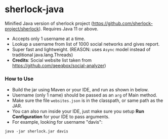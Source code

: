 # sherlock-java
Minified Java version of sherlock project (https://github.com/sherlock-project/sherlock). Requires Java 11 or above.
- Accepts only 1 username at a time. 
- Lookup a username from list of 1000 social networks and gives report.
- Super fast and lightweight. (REASON: uses `Async` model instead of traditional java.lang.Threads)
- **Credits**: Social website list taken from https://github.com/qeeqbox/social-analyzer)

### How to Use
- Build the jar using Maven or your IDE, and run as shown in below.
- Username (only 1 name) should be passed as an `arg` of Main method.
- Make sure the file `websites.json` is in the classpath, or same path as the JAR.
- You can also run inside your IDE, just make sure you setup **Run Configuration** for your IDE to pass arguments.
- For example, looking for username "davis":
```
java -jar sherlock.jar davis
```
